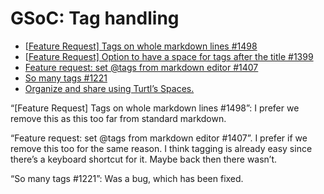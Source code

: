# GSoC: Tag handling

- [[Feature Request\] Tags on whole markdown lines #1498](https://github.com/laurent22/joplin/issues/1498)
- [[Feature Request\] Option to have a space for tags after the title #1399](https://github.com/laurent22/joplin/issues/1399)
- [Feature request: set @tags from markdown editor #1407](https://github.com/laurent22/joplin/issues/1407)
- [So many tags #1221](https://github.com/laurent22/joplin/issues/1221)
- [Organize and share using Turtl’s Spaces.](https://turtlapp.com/features/)

“[Feature Request] Tags on whole markdown lines #1498”: I prefer we remove this as this too far from standard markdown.

“Feature request: set @tags from markdown editor #1407”. I prefer if we remove this too for the same reason. I think tagging is already easy since there’s a keyboard shortcut for it. Maybe back then there wasn’t.

“So many tags #1221”: Was a bug, which has been fixed.

